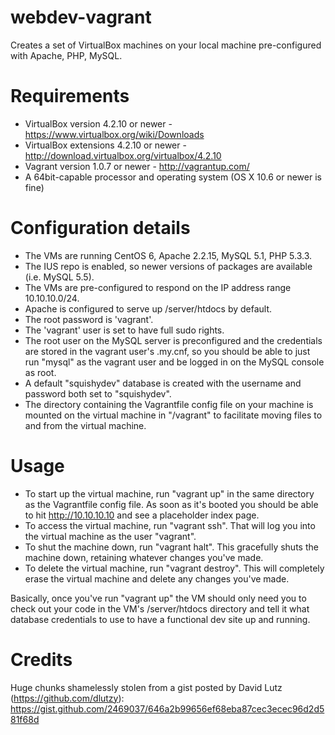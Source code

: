webdev-vagrant
==============

Creates a set of VirtualBox machines on your local machine pre-configured with Apache, PHP, MySQL.

Requirements
==============

* VirtualBox version 4.2.10 or newer - https://www.virtualbox.org/wiki/Downloads
* VirtualBox extensions 4.2.10 or newer - http://download.virtualbox.org/virtualbox/4.2.10
* Vagrant version 1.0.7 or newer - http://vagrantup.com/
* A 64bit-capable processor and operating system (OS X 10.6 or newer is fine)

Configuration details
==============

* The VMs are running CentOS 6, Apache 2.2.15, MySQL 5.1, PHP 5.3.3.
* The IUS repo is enabled, so newer versions of packages are available (i.e. MySQL 5.5).
* The VMs are pre-configured to respond on the IP address range 10.10.10.0/24.
* Apache is configured to serve up /server/htdocs by default.
* The root password is 'vagrant'.
* The 'vagrant' user is set to have full sudo rights.
* The root user on the MySQL server is preconfigured and the credentials are stored in the vagrant user's .my.cnf, so you should be able to just run "mysql" as the vagrant user and be logged in on the MySQL console as root.
* A default "squishydev" database is created with the username and password both set to "squishydev".
* The directory containing the Vagrantfile config file on your machine is mounted on the virtual machine in "/vagrant" to facilitate moving files to and from the virtual machine.

Usage
==============

* To start up the virtual machine, run "vagrant up" in the same directory as the Vagrantfile config file. As soon as it's booted you should be able to hit http://10.10.10.10 and see a placeholder index page.
* To access the virtual machine, run "vagrant ssh".  That will log you into the virtual machine as the user "vagrant".
* To shut the machine down, run "vagrant halt".  This gracefully shuts the machine down, retaining whatever changes you've made.
* To delete the virtual machine, run "vagrant destroy".  This will completely erase the virtual machine and delete any changes you've made.

Basically, once you've run "vagrant up" the VM should only need you to check out your code in the VM's /server/htdocs directory and tell it what database credentials to use to have a functional dev site up and running.

Credits
==============
Huge chunks shamelessly stolen from a gist posted by David Lutz (https://github.com/dlutzy): https://gist.github.com/2469037/646a2b99656ef68eba87cec3ecec96d2d581f68d
